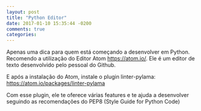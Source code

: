 ```yaml
---
layout: post
title: "Python Editor"
date: 2017-01-10 15:35:44 -0200
comments: true
categories: 
---
```


Apenas uma dica para quem está começando a desenvolver em Python. Recomendo a utilização do Editor Atom https://atom.io/.
Ele é um editor de texto desenvolvido pelo pessoal do Github.

E após a instalação do Atom, instale o plugin linter-pylama: https://atom.io/packages/linter-pylama

Com esse plugin, ele te oferece várias features e te ajuda a desenvolver seguindo as recomendações do PEP8 (Style Guide for Python Code)



